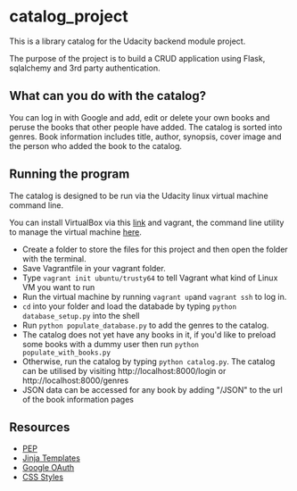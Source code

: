 # catalog_project

This is a library catalog for the Udacity backend module project.

The purpose of the project is to build a CRUD application using Flask, sqlalchemy
and 3rd party authentication.

## What can you do with the catalog?

You can log in with Google and add, edit or delete your own books and peruse the books that
other people have added. The catalog is sorted into genres. Book information includes title,
author, synopsis, cover image and the person who added the book to the catalog.

## Running the program

The catalog is designed to be run via the Udacity linux virtual machine command line.

You can install VirtualBox via this [link](https://www.virtualbox.org/wiki/Downloads) and vagrant, the command line utility to manage the virtual machine [here](https://www.vagrantup.com/downloads.html). 
  
 * Create a folder to store the files for this project and then open the folder with the terminal.
 * Save Vagrantfile in your vagrant folder.
 * Type `vagrant init ubuntu/trusty64` to tell Vagrant what kind of Linux VM you want to run
 * Run the virtual machine by running `vagrant up`and `vagrant ssh` to log in.
 * `cd` into your folder and load the databade by typing `python database_setup.py` into the shell
 * Run `python populate_database.py` to add the genres to the catalog.
 * The catalog does not yet have any books in it, if you'd like to preload some books with a 
  dummy user then run `python populate_with_books.py`
 * Otherwise, run the catalog by typing `python catalog.py`. The catalog can be utilised by visiting
  http://localhost:8000/login or http://localhost:8000/genres
 * JSON data can be accessed for any book by adding "/JSON" to the url of the book information pages
 
## Resources
 
 * [PEP](https://www.python.org/dev/peps/pep-0257/)
 * [Jinja Templates](http://jinja.pocoo.org/docs/2.10/templates/)
 * [Google OAuth](https://developers.google.com/identity/sign-in/web/server-side-flow)
 * [CSS Styles](https://shapeshed.com/default-styles-for-css/)
